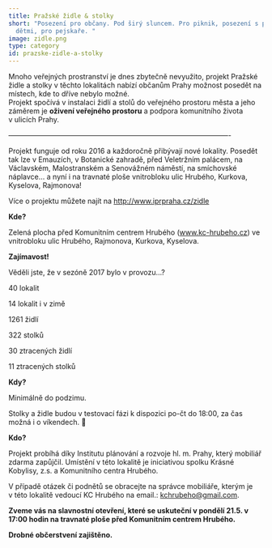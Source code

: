 ```yaml
---
title: Pražské židle & stolky
short: "Posezení pro občany. Pod širý sluncem. Pro piknik, posezení s přáteli či
  dětmi, pro pejskaře. "
image: zidle.png
type: category
id: prazske-zidle-a-stolky
---
```


Mnoho veřejných prostranství je dnes zbytečně nevyužito, projekt Pražské židle a stolky v těchto lokalitách nabízí občanům Prahy možnost posedět na místech, kde to dříve nebylo možné.\
Projekt spočívá v instalaci židlí a stolů do veřejného prostoru města a jeho záměrem je **oživení veřejného prostoru** a podpora komunitního života v ulicích Prahy.

———————————————————————————————-

Projekt funguje od roku 2016 a každoročně přibývají nové lokality. Posedět tak lze v Emauzích, v Botanické zahradě, před Veletržním palácem, na Václavském, Malostranském a Senovážném náměstí, na smíchovské náplavce… a nyní i na travnaté ploše vnitrobloku ulic Hrubého, Kurkova, Kyselova, Rajmonova!

Více o projektu můžete najít na <http://www.iprpraha.cz/zidle>

**Kde?**

Zelená plocha před Komunitním centrem Hrubého (www.kc-hrubeho.cz) ve vnitrobloku ulic Hrubého, Rajmonova, Kurkova, Kyselova.

**Zajímavost!**

Věděli jste, že v sezóně 2017 bylo v provozu…?

40 lokalit

14 lokalit i v zimě

1261 židlí

322 stolků

30 ztracených židlí

11 ztracených stolků

**Kdy?**

Minimálně do podzimu.

Stolky a židle budou v testovací fázi k dispozici po-čt do 18:00, za čas možná i o víkendech. 🙂

**Kdo?**

Projekt probíhá díky Institutu plánování a rozvoje hl. m. Prahy, který mobiliář zdarma zapůjčil. Umístění v této lokalitě je iniciativou spolku Krásné Kobylisy, z.s. a Komunitního centra Hrubého.

V případě otázek či podnětů se obracejte na správce mobiliáře, kterým je v této lokalitě vedoucí KC Hrubého na email.: kchrubeho@gmail.com.

**Zveme vás na slavnostní otevření, které se uskuteční v pondělí 21.5. v 17:00 hodin na travnaté ploše před Komunitním centrem Hrubého.**

**Drobné občerstvení zajištěno.**
